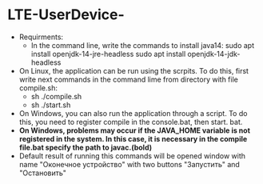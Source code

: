 # LTE-UserDevice-
- Requirments:
  - In the command line, write the commands to install java14:
    sudo apt install openjdk-14-jre-headless
    sudo apt install openjdk-14-jdk-headless
- On Linux, the application can be run using the scrpits. To do this, first write next commands in the command lime from directory with file compile.sh:
  - sh ./compile.sh
  - sh ./start.sh 
- On Windows, you can also run the application through a script. To do this, you need to register compile in the console.bat, then start. bat. 
- __On Windows, problems may occur if the JAVA_HOME variable is not registered in the system. In this case, it is necessary in the compile file.bat specify the path to javac.(bold)__
- Default result of running this commands will be opened window with name "Оконечное устройство" with two buttons "Запустить" and "Остановить"
